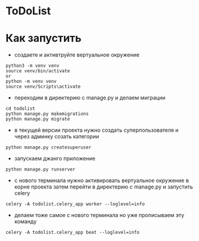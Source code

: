 # ToDoList

# Как запустить
- создаете и активтруйте вертуальное окружение
```
python3 -m venv venv
source venv/bin/activate
or
python -m venv venv
source venv/Scripts\activate
```
- переходим в директерию с manage.py и делаем миграции
```
cd todolist
python manage.py makemigrations
python manage.py migrate
```
- в текущей версии проекта нужно создать суперпользователя и через админку созать категории
```
python manage.py createsuperuser
```
- запускаем джанго приложение
```
python manage.py runserver
```
- с нового терминала нужно активировать вертуальное окружение в корне проекта затем перейти в директерию с manage.py и запустить celery
```
celery -A todolist.celery_app worker --loglevel=info
```
- делаем тоже самое с нового терминала но уже прописываем эту команду
```
celery -A todolist.celery_app beat --loglevel=info
```
